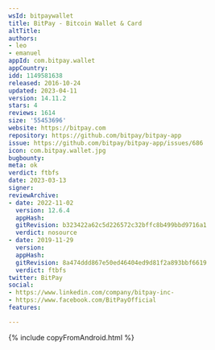 ```yaml
---
wsId: bitpaywallet
title: BitPay - Bitcoin Wallet & Card
altTitle: 
authors:
- leo
- emanuel
appId: com.bitpay.wallet
appCountry: 
idd: 1149581638
released: 2016-10-24
updated: 2023-04-11
version: 14.11.2
stars: 4
reviews: 1614
size: '55453696'
website: https://bitpay.com
repository: https://github.com/bitpay/bitpay-app
issue: https://github.com/bitpay/bitpay-app/issues/686
icon: com.bitpay.wallet.jpg
bugbounty: 
meta: ok
verdict: ftbfs
date: 2023-03-13
signer: 
reviewArchive:
- date: 2022-11-02
  version: 12.6.4
  appHash: 
  gitRevision: b323422a62c5d226572c32bffc8b499bbd9716a1
  verdict: nosource
- date: 2019-11-29
  version: 
  appHash: 
  gitRevision: 8a474ddd867e50ed46404ed9d81f2a893bbf6619
  verdict: ftbfs
twitter: BitPay
social:
- https://www.linkedin.com/company/bitpay-inc-
- https://www.facebook.com/BitPayOfficial
features: 

---
```


{% include copyFromAndroid.html %}
